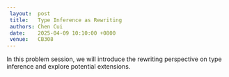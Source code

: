```yaml
--- 
 layout:  post 
 title:   Type Inference as Rewriting
 authors: Chen Cui
 date:    2025-04-09 10:10:00 +0800
 venue:   CB308
--- 
```


In this problem session, we will introduce the rewriting perspective on type inference and explore potential extensions.
